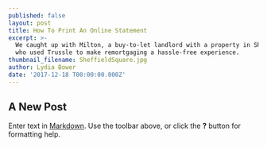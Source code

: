 ```yaml
---
published: false
layout: post
title: How To Print An Online Statement
excerpt: >-
  We caught up with Milton, a buy-to-let landlord with a property in Sheffield,
  who used Trussle to make remortgaging a hassle-free experience.     
thumbnail_filename: SheffieldSquare.jpg
author: Lydia Bower
date: '2017-12-18 T00:00:00.000Z'
---
```

## A New Post

Enter text in [Markdown](http://daringfireball.net/projects/markdown/). Use the toolbar above, or click the **?** button for formatting help.
